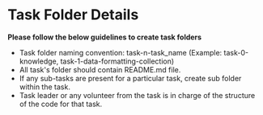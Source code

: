 # Task Folder Details

<b>Please follow the below guidelines to create task folders</b>

- Task folder naming convention: task-n-task_name (Example: task-0-knowledge, task-1-data-formatting-collection)
- All task's folder should contain README.md file.
- If any sub-tasks are present for a particular task, create sub folder within the task.
- Task leader or any volunteer from the task is in charge of the structure of the code for that task.